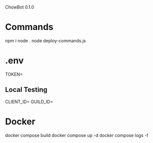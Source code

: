 ChowBot
0.1.0

# Commands

npm i
node .
node deploy-commands.js

# .env

TOKEN=

## Local Testing

CLIENT_ID=
GUILD_ID=

# Docker

docker compose build
docker compose up -d
docker compose logs -f
